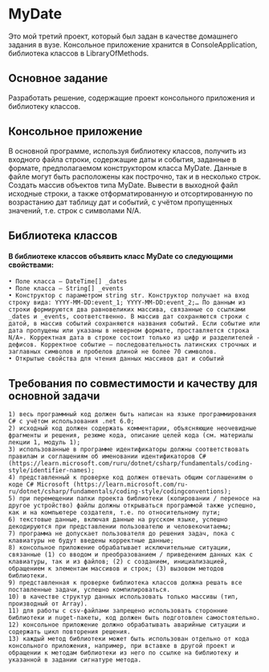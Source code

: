 # MyDate
Это мой третий проект, который был задан в качестве домашнего задания в вузе. Консольное приложение хранится в ConsoleApplication, библиотека классов в LibraryOfMethods.
## Основное задание
Разработать решение, содержащие проект консольного приложения и библиотеку классов.
## Консольное приложение 
В основной программе, используя библиотеку классов, получить из входного файла строки, содержащие даты и события, заданные в формате, предполагаемом конструктором класса MyDate. Данные в файле могут быть расположены как построчно, так и в несколько строк. Создать массив объектов типа MyDate. Вывести в выходной файл исходные строки, а также отформатированную и отсортированную по возрастанию дат таблицу дат и событий, с учётом пропущенных значений, т.е. строк с символами N/A.
## Библиотека классов
#### В библиотеке классов объявить класс MyDate со следующими свойствами:
	• Поле класса – DateTime[] _dates
 	• Поле класса – String[] _events
  	• Конструктор с параметром string str. Конструктор получает на вход строку вида: YYYY-MM-DD:event_1; YYYY-MM-DD:event_2;… По данным из строки формируются два равновеликих массива, связанные со ссылками _dates и _events, соответственно. В массив дат сохраняются строки с датой, в массив событий сохраняются названия событий. Если событие или дата пропущены или указаны в неверном формате, проставляется строка N/A». Корректная дата в строке состоит только из цифр и разделителей - дефисов. Корректное событие – последовательность латинских строчных и заглавных символов и пробелов длиной не более 70 символов.
   	• Открытые свойства для чтения данных массивов дат и событий
## Требования по совместимости и качеству для основной задачи
	1) весь программный код должен быть написан на языке программирования C# с учётом использования .net 6.0;
	2) исходный код должен содержать комментарии, объясняющие неочевидные фрагменты и решения, резюме кода, описание целей кода (см. материалы лекции 1, модуль 1);
	3) использованные в программе идентификаторы должны соответствовать правилам и соглашениям об именовании идентификаторов C# (https://learn.microsoft.com/ruru/dotnet/csharp/fundamentals/coding-style/identifier-names);
	4) представленный к проверке код должен отвечать общим соглашениям о коде C# Microsoft (https://learn.microsoft.com/ru-ru/dotnet/csharp/fundamentals/coding-style/codingconventions); 
	5) при перемещении папки проекта библиотеки (копировании / переносе на другое устройство) файлы должны открываться программой также успешно, как и на компьютере создателя, т.е. по относительному пути;
	6) текстовые данные, включая данные на русском языке, успешно декодируются при представлении пользователю и человекочитаемы;
	7) программа не допускает пользователя до решения задач, пока с клавиатуры не будут введены корректные данные;
	8) консольное приложение обрабатывает исключительные ситуации, связанные (1) со вводом и преобразованием / приведением данных как с клавиатуры, так и из файлов; (2) с созданием, инициализацией, обращением к элементам массивов и строк; (3) вызовом методов библиотеки.
	9) представленная к проверке библиотека классов должна решать все поставленные задачи, успешно компилироваться.
	10) в качестве структур данных использовать только массивы (тип, производный от Array).
	11) для работы с csv-файлами запрещено использовать сторонние библиотеки и nuget-пакеты, код должен быть подготовлен самостоятельно.
	12) консольное приложение должно обрабатывать аварийные ситуации и содержать цикл повторения решения.
	13) каждый метод библиотеки может быть использован отдельно от кода консольного приложения, например, при вставке в другой проект и обращении к методам библиотеки из него по ссылке на библиотеку и указанной в задании сигнатуре метода.
